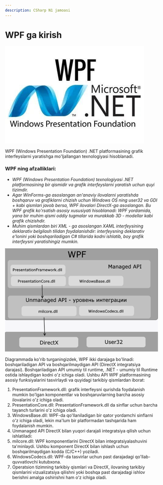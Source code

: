 ```yaml
---
description: CSharp N1 jamoasi
---
```


# WPF ga kirish

![WPF](../../../../.gitbook/assets/osha.jpg)

WPF (Windows Presentation Foundation) .NET platformasining grafik interfeyslarni yaratishga mo'ljallangan texnologiyasi hisoblanadi.

### WPF ning afzalliklari:

* _WPF (Windows Presentation Foundation) texnologiyasi .NET platformasining bir qismidir va grafik interfeyslarni yaratish uchun quyi tizimdir._
* _Agar WinForms-ga asoslangan an'anaviy ilovalarni yaratishda boshqaruv va grafiklarni chizish uchun Windows OS ning user32 va GDI + kabi qismlari javob bersa, WPF ilovalari DirectX-ga asoslangan. Bu WPF grafik ko'rsatish asosiy xususiyati hisoblanadi: WPF yordamida, yana bir muhim qismi oddiy tugmalar va murakkab 3D - modellar kabi grafik chizishdir._
* _Muhim qismlardan biri XML - ga asoslangan XAML interfeysining deklarativ belgilash tilidan foydalanishdir: interfeysning deklarativ e'lonini yoki boshqariladigan C# tillarida kodni ishlatib, boy grafik interfeysni yaratishingiz mumkin._

![WPF arxitekturasi](../../../../.gitbook/assets/wpf.png)

Diagrammada ko'rib turganingizdek, WPF ikki darajaga bo'linadi: boshqariladigan API va boshqarilmaydigan API (DirectX integratsiya darajasi). Boshqariladigan API umumiy til runtime, .NET - umumiy til Runtime ostida ishlaydigan kodni o'z ichiga oladi. Ushbu API WPF platformasining asosiy funksiyalarini tasvirlaydi va quyidagi tarkibiy qismlardan iborat:

1. PresentationFramework.dll: grafik interfeysni qurishda foydalanish mumkin bo'lgan komponentlar va boshqaruvlarning barcha asosiy ilovalarini o'z ichiga oladi.
2. PresentationCore.dll: PresentationFramework.dll da sinflar uchun barcha tayanch turlarini o'z ichiga oladi.
3. WindowsBase.dll: WPF-da qo'llaniladigan bir qator yordamchi sinflarni o'z ichiga oladi, lekin ma'lum bir platformadan tashqarida ham foydalanish mumkin.
4. Unmanaged API DirectX bilan yuqori darajali integratsiya qilish uchun ishlatiladi:
5. milcore.dll: WPF komponentlarini DirectX bilan integratsiyalashuvini ta'minlaydi. Ushbu komponent DirectX bilan ishlash uchun boshqarilmaydigan kodda (C/C++) yoziladi.
6. WindowsCodecs.dll: WPF-da tasvirlar uchun past darajadagi qo'llab-quvvatlovchi kutubxona.
7. Operatsion tizimning tarkibiy qismlari va DirectX, ilovaning tarkibiy qismlarini vizualizatsiya qilishni yoki boshqa past darajadagi ishlov berishni amalga oshirishni ham o'z ichiga oladi.
